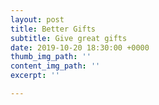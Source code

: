 ```yaml
---
layout: post
title: Better Gifts
subtitle: Give great gifts
date: 2019-10-20 18:30:00 +0000
thumb_img_path: ''
content_img_path: ''
excerpt: ''

---
```

